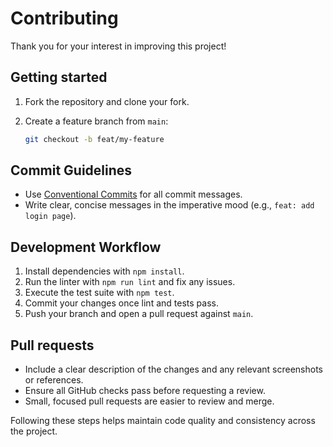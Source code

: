 # Contributing

Thank you for your interest in improving this project!

## Getting started

1. Fork the repository and clone your fork.
2. Create a feature branch from `main`:

   ```sh
   git checkout -b feat/my-feature
   ```

## Commit Guidelines

- Use [Conventional Commits](https://www.conventionalcommits.org/) for all commit messages.
- Write clear, concise messages in the imperative mood (e.g., `feat: add login page`).

## Development Workflow

1. Install dependencies with `npm install`.
2. Run the linter with `npm run lint` and fix any issues.
3. Execute the test suite with `npm test`.
4. Commit your changes once lint and tests pass.
5. Push your branch and open a pull request against `main`.

## Pull requests

- Include a clear description of the changes and any relevant screenshots or references.
- Ensure all GitHub checks pass before requesting a review.
- Small, focused pull requests are easier to review and merge.

Following these steps helps maintain code quality and consistency across the project.

